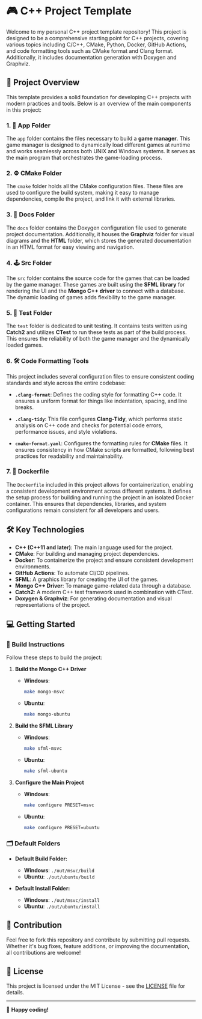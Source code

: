 # 🎮 C++ Project Template

Welcome to my personal C++ project template repository! This project is designed to be a comprehensive starting point for C++ projects, covering various topics including C/C++, CMake, Python, Docker, GitHub Actions, and code formatting tools such as CMake format and Clang format. Additionally, it includes documentation generation with Doxygen and Graphviz.

## 🚀 Project Overview

This template provides a solid foundation for developing C++ projects with modern practices and tools. Below is an overview of the main components in this project:

### 1. **📂 App Folder**
The `app` folder contains the files necessary to build a **game manager**. This game manager is designed to dynamically load different games at runtime and works seamlessly across both UNIX and Windows systems. It serves as the main program that orchestrates the game-loading process.

### 2. **⚙️ CMake Folder**
The `cmake` folder holds all the CMake configuration files. These files are used to configure the build system, making it easy to manage dependencies, compile the project, and link it with external libraries.

### 3. **📝 Docs Folder**
The `docs` folder contains the Doxygen configuration file used to generate project documentation. Additionally, it houses the **Graphviz** folder for visual diagrams and the **HTML** folder, which stores the generated documentation in an HTML format for easy viewing and navigation.

### 4. **🕹️ Src Folder**
The `src` folder contains the source code for the games that can be loaded by the game manager. These games are built using the **SFML library** for rendering the UI and the **Mongo C++ driver** to connect with a database. The dynamic loading of games adds flexibility to the game manager.

### 5. **🧪 Test Folder**
The `test` folder is dedicated to unit testing. It contains tests written using **Catch2** and utilizes **CTest** to run these tests as part of the build process. This ensures the reliability of both the game manager and the dynamically loaded games.

### 6. **🛠️ Code Formatting Tools**
This project includes several configuration files to ensure consistent coding standards and style across the entire codebase:

- **`.clang-format`**: Defines the coding style for formatting C++ code. It ensures a uniform format for things like indentation, spacing, and line breaks.
  
- **`.clang-tidy`**: This file configures **Clang-Tidy**, which performs static analysis on C++ code and checks for potential code errors, performance issues, and style violations.

- **`cmake-format.yaml`**: Configures the formatting rules for **CMake** files. It ensures consistency in how CMake scripts are formatted, following best practices for readability and maintainability.

### 7. **🐋 Dockerfile**
The `Dockerfile` included in this project allows for containerization, enabling a consistent development environment across different systems. It defines the setup process for building and running the project in an isolated Docker container. This ensures that dependencies, libraries, and system configurations remain consistent for all developers and users.

## 🛠️ Key Technologies

- **C++ (C++11 and later)**: The main language used for the project.
- **CMake**: For building and managing project dependencies.
- **Docker**: To containerize the project and ensure consistent development environments.
- **GitHub Actions**: To automate CI/CD pipelines.
- **SFML**: A graphics library for creating the UI of the games.
- **Mongo C++ Driver**: To manage game-related data through a database.
- **Catch2**: A modern C++ test framework used in combination with CTest.
- **Doxygen & Graphviz**: For generating documentation and visual representations of the project.

## 💻 Getting Started

### 🔨 Build Instructions
Follow these steps to build the project:

1. **Build the Mongo C++ Driver**
   - **Windows**: 
     ```bash
     make mongo-msvc
     ```
   - **Ubuntu**: 
     ```bash
     make mongo-ubuntu
     ```

2. **Build the SFML Library**
   - **Windows**: 
     ```bash
     make sfml-msvc
     ```
   - **Ubuntu**: 
     ```bash
     make sfml-ubuntu
     ```

3. **Configure the Main Project**
   - **Windows**: 
     ```bash
     make configure PRESET=msvc
     ```
   - **Ubuntu**: 
     ```bash
     make configure PRESET=ubuntu
     ```

### 🗂️ Default Folders
- **Default Build Folder:**
   - **Windows**: `./out/msvc/build`
   - **Ubuntu**: `./out/ubuntu/build`
  
- **Default Install Folder:**
   - **Windows**: `./out/msvc/install`
   - **Ubuntu**: `./out/ubuntu/install`

## 🤝 Contribution
Feel free to fork this repository and contribute by submitting pull requests. Whether it's bug fixes, feature additions, or improving the documentation, all contributions are welcome!

## 📄 License
This project is licensed under the MIT License - see the [LICENSE](LICENSE) file for details.

---

🎉 **Happy coding!**
